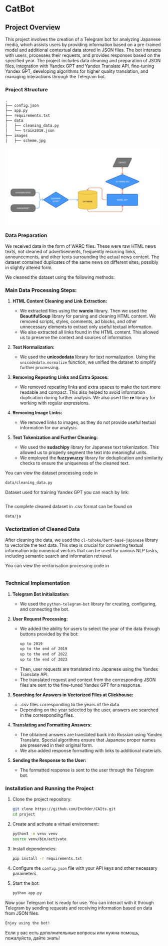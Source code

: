 # CatBot

## Project Overview 

This project involves the creation of a Telegram bot for analyzing Japanese media, which assists users by providing information based on a pre-trained model and additional contextual data stored in JSON files. The bot interacts with users, processes their requests, and provides responses based on the specified year. The project includes data cleaning and preparation of JSON files, integration with Yandex GPT and Yandex Translate API, fine-tuning Yandex GPT, developing algorithms for higher quality translation, and managing interactions through the Telegram bot.

### Project Structure

```
.
├── config.json
├── app.py
├── requirements.txt
├── data
│   ├── cleaning_data.py
│   └── train2019.json
├── images
│   ├── scheme.jpg
```
![Project Structure](images/scheme.jpeg)

### Data Preparation

We received data in the form of WARC files. These were raw HTML news texts, not cleaned of advertisements, frequently recurring links, announcements, and other texts surrounding the actual news content. The dataset contained duplicates of the same news on different sites, possibly in slightly altered form.

We cleaned the dataset using the following methods:

### Main Data Processing Steps:

1. **HTML Content Cleaning and Link Extraction:**
   - We extracted files using the **warcio** library. Then we used the **BeautifulSoup** library for parsing and cleaning HTML content. We removed scripts, styles, comments, ad blocks, and other unnecessary elements to extract only useful textual information.
   - We also extracted all links found in the HTML content. This allowed us to preserve the context and sources of information.

2. **Text Normalization:**
   - We used the **unicodedata** library for text normalization. Using the `unicodedata.normalize` function, we unified the dataset to simplify further processing.

3. **Removing Repeating Links and Extra Spaces:**
   - We removed repeating links and extra spaces to make the text more readable and compact. This also helped to avoid information duplication during further analysis. We also used the **re** library for working with regular expressions.

4. **Removing Image Links:**
   - We removed links to images, as they do not provide useful textual information for our analysis.

5. **Text Tokenization and Further Cleaning:**
   - We used the **sudachipy** library for Japanese text tokenization. This allowed us to properly segment the text into meaningful units.
   - We employed the **fuzzywuzzy** library for deduplication and similarity checks to ensure the uniqueness of the cleaned text.


You can view the dataset processing code in
```sh
data/cleaning_data.py
```
Dataset used for training Yandex GPT you can reach by link: 

```shhttps://storage.yandexcloud.net/catbot/for_training.jsonl?X-Amz-Algorithm=AWS4-HMAC-SHA256&X-Amz-Credential=YCAJEStKDceLdEPwnh0Yw2qOl%2F20240621%2Fru-central1%2Fs3%2Faws4_request&X-Amz-Date=20240621T102832Z&X-Amz-Expires=2592000&X-Amz-Signature=768CCD90746BE7C29887620216283CBC63CD2D24123C1569BAFDBCA25EBDA070&X-Amz-SignedHeaders=host
```

The complete cleaned dataset in .csv format can be found on
```sh
data/ja
```

### Vectorization of Cleaned Data

After cleaning the data, we used the `cl-tohoku/bert-base-japanese` library to vectorize the text data. This step is crucial for converting textual information into numerical vectors that can be used for various NLP tasks, including semantic search and information retrieval.


You can view the vectorisation processing code in

```sh

```

### Technical Implementation

1. **Telegram Bot Initialization:**
   - We used the `python-telegram-bot` library for creating, configuring, and connecting the bot.

2. **User Request Processing:**
   - We added the ability for users to select the year of the data through buttons provided by the bot:
     ```sh
     up to 2019
     up to the end of 2019
     up to the end of 2022
     up to the end of 2023
     ```
   - Then, user requests are translated into Japanese using the Yandex Translate API.
   - The translated request and context from the corresponding JSON files are sent to the fine-tuned Yandex GPT for a response.

3. **Searching for Answers in Vectorized Files at Clickhouse:**
   - .csv files corresponding to the years of the data.
   - Depending on the year selected by the user, answers are searched in the corresponding files.

4. **Translating and Formatting Answers:**
   - The obtained answers are translated back into Russian using Yandex Translate. Special algorithms ensure that Japanese proper names are preserved in their original form.
   - We also added response formatting with links to additional materials.

5. **Sending the Response to the User:**
   - The formatted response is sent to the user through the Telegram bot.

### Installation and Running the Project

1. Clone the project repository:

   ```sh
   git clone https://github.com/Enc0der/CAIts.git
   cd project
   ```

2. Create and activate a virtual environment:

   ```sh
   python3 -m venv venv
   source venv/bin/activate
   ```

3. Install dependencies:

   ```sh
   pip install -r requirements.txt
   ```

4. Configure the `config.json` file with your API keys and other necessary parameters.

5. Start the bot:

   ```sh
   python app.py
   ```

Now your Telegram bot is ready for use. You can interact with it through Telegram by sending requests and receiving information based on data from JSON files.

   ```sh
Enjoy using the bot!
   ```

Если у вас есть дополнительные вопросы или нужна помощь, пожалуйста, дайте знать!
